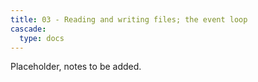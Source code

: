 ```yaml
---
title: 03 - Reading and writing files; the event loop
cascade:
  type: docs
---
```

Placeholder, notes to be added.
